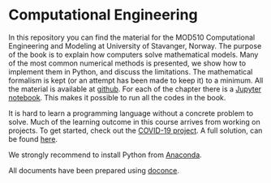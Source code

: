 # Computational Engineering
In this repository you can find the material for the MOD510 Computational Engineering and Modeling at University of Stavanger, Norway. The purpose of the book is to explain how computers solve mathematical models.
Many of the most common numerical methods is presented, we show how to implement them in Python, and discuss the limitations.
The mathematical formalism is kept (or an attempt has been made to keep it) to a minimum. All the material is available at
[github]("https://github.com/ahiorth/CompEngineering"). For each of the chapter there is a [Jupyter notebook](https://github.com/ahiorth/CompEngineering/tree/master/pub/chapters). This makes it possible to run all the codes in the book.

It is hard to learn a programming language without a concrete problem to solve. Much of the learning outcome in this course arrives from working on projects. To get started, check out the [COVID-19 project](https://github.com/ahiorth/CompEngineering/tree/master/projects/covid19). A full solution, can be found [here](https://github.com/ahiorth/CompEngineering/blob/master/projects/covid19_solution/notebook/covid19_solution.ipynb).

We strongly recommend to install Python from [Anaconda](https://www.anaconda.com/). 

All documents have been prepared using [doconce](https://github.com/doconce/doconce).
